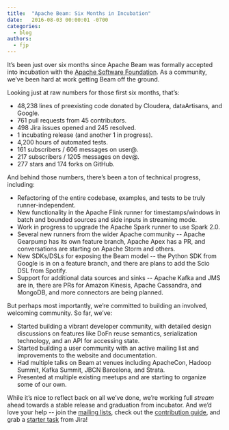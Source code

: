 ```yaml
---
title:  "Apache Beam: Six Months in Incubation"
date:   2016-08-03 00:00:01 -0700
categories:
  - blog
authors:
  - fjp
---
```

<!--
Licensed under the Apache License, Version 2.0 (the "License");
you may not use this file except in compliance with the License.
You may obtain a copy of the License at

http://www.apache.org/licenses/LICENSE-2.0

Unless required by applicable law or agreed to in writing, software
distributed under the License is distributed on an "AS IS" BASIS,
WITHOUT WARRANTIES OR CONDITIONS OF ANY KIND, either express or implied.
See the License for the specific language governing permissions and
limitations under the License.
-->

It’s been just over six months since Apache Beam was formally accepted into incubation with the [Apache Software Foundation](http://www.apache.org). As a community, we’ve been hard at work getting Beam off the ground.

<!--more-->

Looking just at raw numbers for those first six months, that’s:

* 48,238 lines of preexisting code donated by Cloudera, dataArtisans, and Google.
* 761 pull requests from 45 contributors.
* 498 Jira issues opened and 245 resolved.
* 1 incubating release (and another 1 in progress). 
* 4,200 hours of automated tests. 
* 161 subscribers / 606 messages on user@.
* 217 subscribers / 1205 messages on dev@.
* 277 stars and 174 forks on GitHub.

And behind those numbers, there’s been a ton of technical progress, including:

* Refactoring of the entire codebase, examples, and tests to be truly runner-independent.
* New functionality in the Apache Flink runner for timestamps/windows in batch and bounded sources and side inputs in streaming mode.
* Work in progress to upgrade the Apache Spark runner to use Spark 2.0.
* Several new runners from the wider Apache community -- Apache Gearpump has its own feature branch, Apache Apex has a PR, and conversations are starting on Apache Storm and others.
* New SDKs/DSLs for exposing the Beam model -- the Python SDK from Google is in on a feature branch, and there are plans to add the Scio DSL from Spotify.
* Support for additional data sources and sinks -- Apache Kafka and JMS are in, there are PRs for Amazon Kinesis, Apache Cassandra, and MongoDB, and more connectors are being planned.

But perhaps most importantly, we’re committed to building an involved, welcoming community. So far, we’ve:

* Started building a vibrant developer community, with detailed design discussions on features like DoFn reuse semantics, serialization technology, and an API for accessing state.
* Started building a user community with an active mailing list and improvements to the website and documentation.
* Had multiple talks on Beam at venues including ApacheCon, Hadoop Summit, Kafka Summit, JBCN Barcelona, and Strata.
* Presented at multiple existing meetups and are starting to organize some of our own.

While it’s nice to reflect back on all we’ve done, we’re working full _stream_ ahead towards a stable release and graduation from incubator. And we’d love your help -- join the [mailing lists](/get-started/support/), check out the [contribution guide](/contribute/contribution-guide/), and grab a [starter task](https://issues.apache.org/jira/browse/BEAM-520?jql=project%20%3D%20BEAM%20AND%20resolution%20%3D%20Unresolved%20AND%20labels%20in%20(newbie%2C%20starter)) from Jira!

